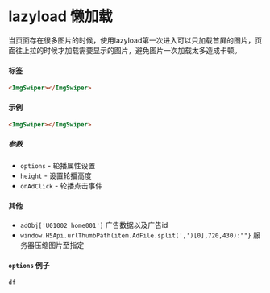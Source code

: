 # lazyload 懒加载
当页面存在很多图片的时候，使用lazyload第一次进入可以只加载首屏的图片，页面往上拉的时候才加载需要显示的图片，避免图片一次加载太多造成卡顿。

#### 标签

```html
<ImgSwiper></ImgSwiper>
```
#### 示例
```html
<ImgSwiper></ImgSwiper>

```
##### 参数
* `options` - 轮播属性设置
* `height` - 设置轮播高度
* `onAdClick` - 轮播点击事件

#### 其他
* `adObj['U01002_home001']` 广告数据以及广告id
* `window.H5Api.urlThumbPath(item.AdFile.split(',')[0],720,430):""}` 服务器压缩图片至指定

#### `options` 例子
```js
df
```

